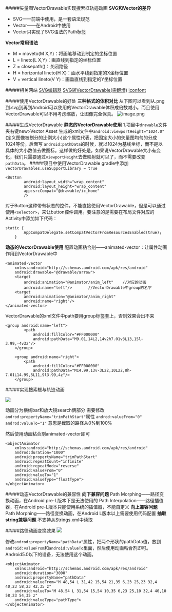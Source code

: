 #####矢量图VectorDrawable实现搜索框轨迹动画
**SVG和Vector的差异**
- SVG——前端中使用，是一套语法规范
- Vector——在Android中使用
- Vector只实现了SVG语法的Path标签

**Vector常用语法**
- M = moveto(M X,Y)：将画笔移动到制定的坐标位置
- L = lineto(L X,Y)：画直线到指定的坐标位置
- Z = closepath()：关闭路径
- H = horizontal lineto(H X)：画水平线到指定的X坐标位置
- V = vertical lineto(V Y)：画垂直线到指定的Y坐标位置

#####相关网站
[SVG编辑器](http://editor.method.ac/)
[SVG转VectorDrawable(需翻墙)](http://inloop.github.io/svg2android/)
[iconfont](http://www.iconfont.cn)


#####使用VectorDrawable的好处
**三种格式的体积对比**
从下图可以看到从.png到.svg到再到Android可以使用的VectorDrawable体积成倍数减小。而且使用VectorDrawable可以不用考虑缩放，让图像完全保真。
![image.png](https://upload-images.jianshu.io/upload_images/11184437-2484c545396f07bc.png?imageMogr2/auto-orient/strip%7CimageView2/2/w/1240)

#####生成VectorDrawable
**静态的VectorDrawable使用**
1.项目中`drawable`文件夹右键new>Vector Asset
    生成的xml文件中`android:viewportHeight="1024.0"`(定义图像被划分的比例大小)这个属性代表，把固定大小的矢量图均匀的分成1024等份。后面写 `android:pathData`的时候，就以1024为基线坐标，而不是以具体的大小数值去做图标。这样做的好处是，如果说VectorDrawable大小有变化，我们只需要通过`viewportHeight`去做映射就可以了，而不需要改变`pathData`。
#####项目中使用VectorDrawable
gradle中添加`vectorDrawables.useSupportLibrary = true`
```
<Button
        android:layout_width="wrap_content"
        android:layout_height="wrap_content"
        app:srcCompat="@drawable/ic_home"
        />
```
对于Button这种带有状态的控件，不能直接使用VectorDrawable，但是可以通过使用`<selector>`，来让button控件调用。要注意的是需要在布局文件对应的Activity中添加如下代码：
```
static {
        AppCompatDelegate.setCompatVectorFromResourcesEnabled(true);
    }
```
**动态的VectorDrawable使用**
   配置动画粘合剂——animated-vector：让属性动画作用到VectorDrawable中
```
<animated-vector
    xmlns:android="http://schemas.android.com/apk/res/android"
    android:drawable="@drawable/arrow">
    <target
        android:animation="@animator/anim_left"    //对应的动画
        android:name="left"/>       //VectorDrawable中group的名字
    <target
        android:animation="@animator/anim_right"
        android:name="right"/>
</animated-vector>
```
VectorDrawable的xml文件中path要用group标签套上，否则效果会出不来
```
<group android:name="left">
        <path
            android:fillColor="#FF000000"
            android:pathData="M9.01,14L2,14v2h7.01v3L13,15l-3.99,-4v3z"/>
    </group>

    <group android:name="right">
        <path
            android:fillColor="#FF000000"
            android:pathData="M14.99,13v-3L22,10L22,8h-7.01L14.99,5L11,9l3.99,4z"/>
    </group>
```
#####实现搜索框与轨迹动画

![](https://upload-images.jianshu.io/upload_images/11184437-159ce3a2a9c2d8d1.gif?imageMogr2/auto-orient/strip)

动画分为横线bar和放大镜search俩部分
需要修改`androd:propertyName="trimPathStart"`属性
`androd:valueFrom="0"
    androd:valueTo="1"`
意思是截取的路径从0%到100%

然后使用动画粘合剂animated-vector即可
```
<objectAnimator
    xmlns:android="http://schemas.android.com/apk/res/android"
    androd:duration="1000"
    android:propertyName="trimPathStart"
    android:repeatCount="infinite"
    android:repeatMode="reverse"
    android:valueFrom="0"
    android:valueTo="1"
    android:valueType="floatType">
</objectAnimator>
```

#####动态VectorDrawable的兼容性
**向下兼容问题**
Path Morphing——路径变换动画，在Android pre-L版本下是无法使用的
Path Interpolation——路径插值器，在Android pre-L版本只能使用系统的插值器，不能自定义
**向上兼容问题**
Path Morphing——路径变换动画，在Android L版本以上需要使用代码配置
**抽取string兼容问题**
不支持从Strings.xml中读取<PahtData>


#####路径动画变换效果
![](https://upload-images.jianshu.io/upload_images/11184437-c8fc432ababc0161.gif?imageMogr2/auto-orient/strip)


修改`androd:propertyName="pathData"`属性，把两个形状的pathData值，放到`android:valueFrom`和`android:valueTo`里面，然后使用动画粘合剂即可。
Android5.0以下的设备，无法使用这个动画。
```
<objectAnimator
    xmlns:android="http://schemas.android.com/apk/res/android"
    android:duration="3000"
    android:propertyName="pathData"
    android:valueFrom="M 48,54 L 31,42 15,54 21,35 6,23 25,23 32,4 40,23 58,23 42,35 z"
    android:valueTo="M 48,54 L 31,54 15,54 10,35 6,23 25,10 32,4 40,10 58,23 54,35 z"
    android:valueType="pathType">
</objectAnimator>
```